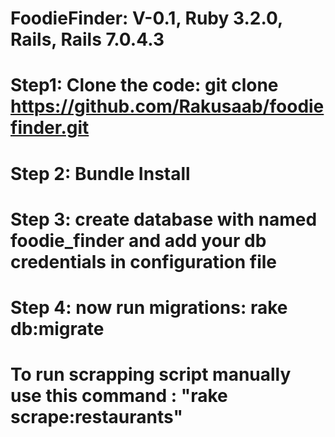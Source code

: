 # FoodieFinder: V-0.1, Ruby 3.2.0, Rails, Rails 7.0.4.3
# Step1: Clone the code: git clone https://github.com/Rakusaab/foodiefinder.git
# Step 2: Bundle Install
# Step 3: create database with named foodie_finder and add your db credentials in configuration file
# Step 4: now run migrations: rake db:migrate

# To run scrapping script manually use this command : "rake scrape:restaurants"